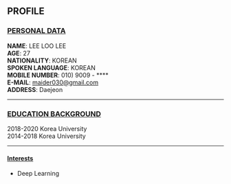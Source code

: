 ## PROFILE

### <u> PERSONAL DATA </u>

**NAME**: LEE LOO LEE
</br>
**AGE**: 27
</br>
**NATIONALITY**: KOREAN
</br>
**SPOKEN LANGUAGE**: KOREAN
</br>
**MOBILE NUMBER**: 010) 9009 - ****
</br>
**E-MAIL**: maider030@gmail.com
</br>
**ADDRESS**: Daejeon
___
### <u> EDUCATION BACKGROUND </u>
2018-2020 Korea University
</br>
2014-2018 Korea University
___
#### <u> Interests </u>
- Deep Learning
